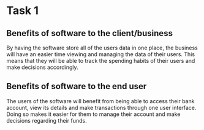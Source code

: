 # Task 1
## Benefits of software to the client/business
By having the software store all of the users data in one place, the business will have an easier time viewing and managing the data of their users. This means that they will be able to track the spending habits of their users and make decisions accordingly.

## Benefits of software to the end user
The users of the software will benefit from being able to access their bank account, view its details and make transactions through one user interface. Doing so makes it easier for them to manage their account and make decisions regarding their funds.